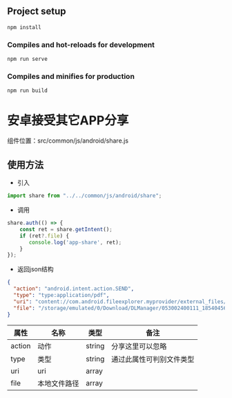 

## Project setup
```
npm install
```

### Compiles and hot-reloads for development
```
npm run serve
```

### Compiles and minifies for production
```
npm run build
```

# 安卓接受其它APP分享

组件位置：src/common/js/android/share.js

## 使用方法

* 引入

```js
import share from "../../common/js/android/share";
```

* 调用

```js
share.auth(() => {
    const ret = share.getIntent();
    if (ret?.file) {
       console.log('app-share', ret);
    }
});
```

* 返回json结构

```json
{
  "action": "android.intent.action.SEND",
  "type": "type:application/pdf",
  "uri": "content://com.android.fileexplorer.myprovider/external_files/Download/DLManager/053002400111_18540456.pdf",
  "file": "/storage/emulated/0/Download/DLManager/053002400111_18540456.pdf"
}
```

| 属性     | 名称     | 类型     | 备注        |
|--------|--------|--------|-----------|
| action | 动作     | string | 分享这里可以忽略  |
| type   | 类型     | string | 通过此属性可判别文件类型 |
| uri    | uri    | array  |           |
| file   | 本地文件路径 | array  |           |


